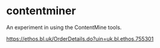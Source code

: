 # contentminer
An experiment in using the ContentMine tools.


 https://ethos.bl.uk/OrderDetails.do?uin=uk.bl.ethos.755301 

